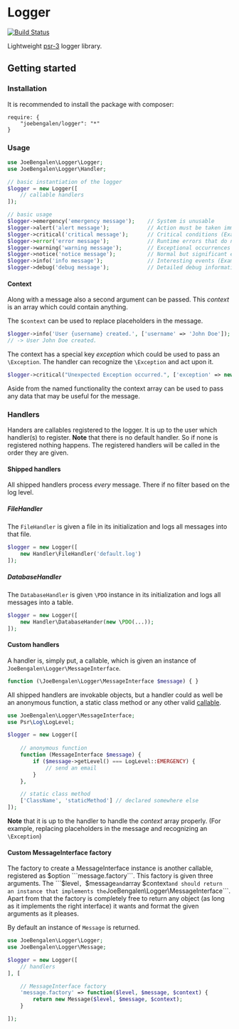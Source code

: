 # Logger
[![Build Status](https://travis-ci.org/JoeBengalen/Logger.svg?branch=develop)](https://travis-ci.org/JoeBengalen/Logger)

Lightweight [psr-3](https://github.com/php-fig/fig-standards/blob/master/accepted/PSR-3-logger-interface.md) logger library.

## Getting started

### Installation

It is recommended to install the package with composer:
```
require: {
    "joebengalen/logger": "*"
}
```

### Usage

```php
use JoeBengalen\Logger\Logger;
use JoeBengalen\Logger\Handler;

// basic instantiation of the logger
$logger = new Logger([
    // callable handlers
]);

// basic usage
$logger->emergency('emergency message');    // System is unusable
$logger->alert('alert message');            // Action must be taken immediately (Example: Entire website down, database unavailable, etc. This should trigger the SMS alerts and wake you up.)
$logger->critical('critical message');      // Critical conditions (Example: Application component unavailable, unexpected exception.)
$logger->error('error message');            // Runtime errors that do not require immediate action but should typically be logged and monitored.
$logger->warning('warning message');        // Exceptional occurrences that are not errors (Example: Use of deprecated APIs, poor use of an API, undesirable things that are not necessarily wrong.)
$logger->notice('notice message');          // Normal but significant events.
$logger->info('info message');              // Interesting events (Example: User logs in, SQL logs.)
$logger->debug('debug message');            // Detailed debug information.
```

#### Context

Along with a message also a second argument can be passed. This *context* is an array which could contain anything.

The ```$context``` can be used to replace placeholders in the message.
```php
$logger->info('User {username} created.', ['username' => 'John Doe']);
// -> User John Doe created.
```

The context has a special key *exception* which could be used to pass an ```\Exception```. The handler can recognize the ```\Exception``` and act upon it.
```php
$logger->critical("Unexpected Exception occurred.", ['exception' => new \Exception('Something went horribly wrong :(')]);
```

Aside from the named functionality the context array can be used to pass any data that may be useful for the message.

### Handlers

Handers are callables registered to the logger. It is up to the user which handler(s) to register. **Note** that there is no default handler. So if none is registered nothing happens. The registered handlers will be called in the order they are given.

#### Shipped handlers
All shipped handlers process *every* message. There if no filter based on the log level.

##### FileHandler
The ```FileHandler``` is given a file in its initialization and logs all messages into that file.

```php
$logger = new Logger([
    new Handler\FileHandler('default.log')
]);
```

##### DatabaseHandler
The ```DatabaseHandler``` is given ```\PDO``` instance in its initialization and logs all messages into a table.

```php
$logger = new Logger([
    new Handler\DatabaseHander(new \PDO(...));
]);
```

#### Custom handlers

A handler is, simply put, a callable, which is given an instance of ```JoeBengalen\Logger\MessageInterface```.
```php
function (\JoeBengalen\Logger\MessageInterface $message) { }
```

All shipped handlers are invokable objects, but a handler could as well be an anonymous function, a static class method or any other valid [callable](http://php.net/manual/en/language.types.callable.php).

```php
use JoeBengalen\Logger\MessageInterface;
use Psr\Log\LogLevel;

$logger = new Logger([
    
    // anonymous function
    function (MessageInterface $message) {
        if ($message->getLevel() === LogLevel::EMERGENCY) {
            // send an email
        }
    },

    // static class method
    ['ClassName', 'staticMethod'] // declared somewhere else
]);
```

**Note** that it is up to the handler to handle the _context_ array properly. (For example, replacing placeholders in the message and recognizing an ```\Exception```)

#### Custom MessageInterface factory
The factory to create a MessageInterface instance is another callable, registered as $option ```message.factory```. This factory is given three arguments. The ```$level```, ```$message``` and ```array $context``` and should return an instance that implements the ```JoeBengalen\Logger\MessageInterface```. Apart from that the factory is completely free to return any object (as long as it implements the right interface) it wants and format the given arguments as it pleases.

By default an instance of ```Message``` is returned.

```php
use JoeBengalen\Logger\Logger;
use JoeBengalen\Logger\Message;

$logger = new Logger([
    // handlers
], [

    // MessageInterface factory
    'message.factory' => function($level, $message, $context) {
        return new Message($level, $message, $context);
    }

]);
```
